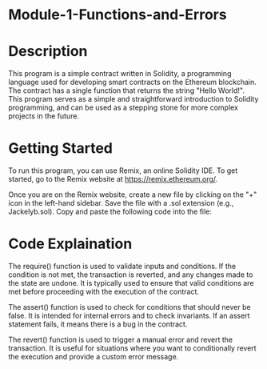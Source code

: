 # Module-1-Functions-and-Errors

# Description

This program is a simple contract written in Solidity, a programming language used for developing smart contracts on the Ethereum blockchain. The contract has a single function that returns the string "Hello World!". This program serves as a simple and straightforward introduction to Solidity programming, and can be used as a stepping stone for more complex projects in the future.

# Getting Started

To run this program, you can use Remix, an online Solidity IDE. To get started, go to the Remix website at https://remix.ethereum.org/.

Once you are on the Remix website, create a new file by clicking on the "+" icon in the left-hand sidebar. Save the file with a .sol extension (e.g., Jackelyb.sol). Copy and paste the following code into the file:

# Code Explaination

The require() function is used to validate inputs and conditions. If the condition is not met, the transaction is reverted, and any changes made to the state are undone. It is typically used to ensure that valid conditions are met before proceeding with the execution of the contract.

The assert() function is used to check for conditions that should never be false. It is intended for internal errors and to check invariants. If an assert statement fails, it means there is a bug in the contract.

The revert() function is used to trigger a manual error and revert the transaction. It is useful for situations where you want to conditionally revert the execution and provide a custom error message.

